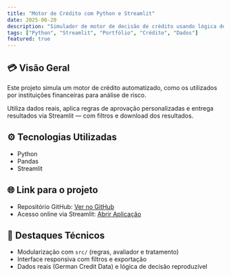 ```yaml
---
title: "Motor de Crédito com Python e Streamlit"
date: 2025-06-20
description: "Simulador de motor de decisão de crédito usando lógica de negócios e visualização interativa com Streamlit."
tags: ["Python", "Streamlit", "Portfólio", "Crédito", "Dados"]
featured: true
---
```


## 💳 Visão Geral

Este projeto simula um motor de crédito automatizado, como os utilizados por instituições financeiras para análise de risco.

Utiliza dados reais, aplica regras de aprovação personalizadas e entrega resultados via Streamlit — com filtros e download dos resultados.

## ⚙️ Tecnologias Utilizadas

- Python
- Pandas
- Streamlit

## 🌐 Link para o projeto

- Repositório GitHub: [Ver no GitHub](https://github.com/guilhermefreire1/motor_de_credito_v1)
- Acesso online via Streamlit: [Abrir Aplicação](https://motordecreditov1.streamlit.app/)

## 🧠 Destaques Técnicos

- Modularização com `src/` (regras, avaliador e tratamento)
- Interface responsiva com filtros e exportação
- Dados reais (German Credit Data) e lógica de decisão reproduzível
